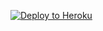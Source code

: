 [![Deploy to Heroku](https://www.herokucdn.com/deploy/button.svg)](https://heroku.com/deploy?template=https://github.com/rmcsharry/metabase-deploy/)
